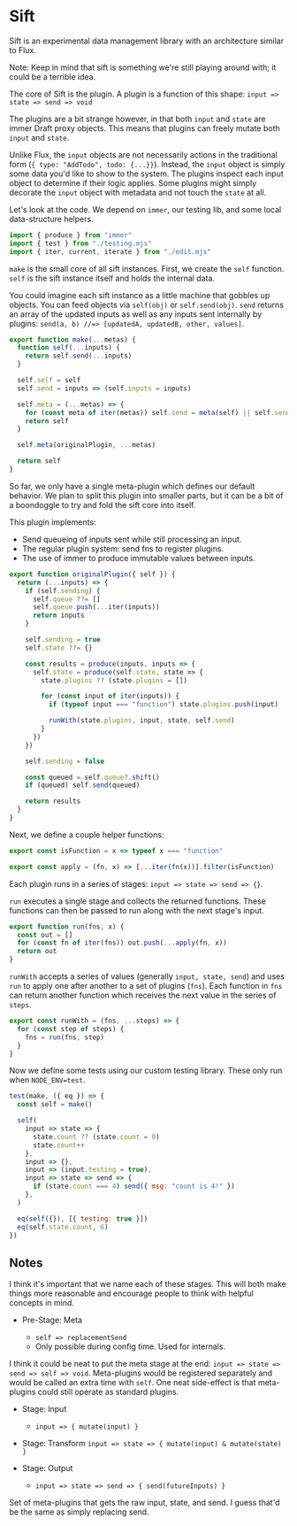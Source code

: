 # Sift

Sift is an experimental data management library with an architecture similar to
Flux.

Note: Keep in mind that sift is something we're still playing around with; it
could be a terrible idea.

The core of Sift is the plugin. A plugin is a function of this shape:
`input => state => send => void`

The plugins are a bit strange however, in that both `input` and `state` are
immer Draft proxy objects. This means that plugins can freely mutate both
`input` and `state`.

Unlike Flux, the `input` objects are not necessarily actions in the traditional
form (`{ type: "AddTodo", todo: {...}}`). Instead, the `input` object is simply
some data you'd like to show to the system. The plugins inspect each input
object to determine if their logic applies. Some plugins might simply decorate
the `input` object with metadata and not touch the `state` at all.

Let's look at the code. We depend on `immer`, our testing lib, and some local
data-structure helpers.

```mjs
import { produce } from "immer"
import { test } from "./testing.mjs"
import { iter, current, iterate } from "./edit.mjs"
```

`make` is the small core of all sift instances. First, we create the `self`
function. `self` is the sift instance itself and holds the internal data.

You could imagine each sift instance as a little machine that gobbles up
objects. You can feed objects via `self(obj)` or `self.send(obj)`. `send`
returns an array of the updated inputs as well as any inputs sent internally by
plugins: `send(a, b) //=> [updatedA, updatedB, other, values]`.

```mjs
export function make(...metas) {
  function self(...inputs) {
    return self.send(...inputs)
  }

  self.self = self
  self.send = inputs => (self.inputs = inputs)

  self.meta = (...metas) => {
    for (const meta of iter(metas)) self.send = meta(self) || self.send
    return self
  }

  self.meta(originalPlugin, ...metas)

  return self
}
```

So far, we only have a single meta-plugin which defines our default behavior. We
plan to split this plugin into smaller parts, but it can be a bit of a
boondoggle to try and fold the sift core into itself.

This plugin implements:

- Send queueing of inputs sent while still processing an input.
- The regular plugin system: send fns to register plugins.
- The use of immer to produce immutable values between inputs.

```mjs
export function originalPlugin({ self }) {
  return (...inputs) => {
    if (self.sending) {
      self.queue ??= []
      self.queue.push(...iter(inputs))
      return inputs
    }

    self.sending = true
    self.state ??= {}

    const results = produce(inputs, inputs => {
      self.state = produce(self.state, state => {
        state.plugins ?? (state.plugins = [])

        for (const input of iter(inputs)) {
          if (typeof input === "function") state.plugins.push(input)

          runWith(state.plugins, input, state, self.send)
        }
      })
    })

    self.sending = false

    const queued = self.queue?.shift()
    if (queued) self.send(queued)

    return results
  }
}
```

Next, we define a couple helper functions:

```mjs
export const isFunction = x => typeof x === "function"

export const apply = (fn, x) => [...iter(fn(x))].filter(isFunction)
```

Each plugin runs in a series of stages: `input => state => send => {}`.

`run` executes a single stage and collects the returned functions. These
functions can then be passed to run along with the next stage's input.

```mjs
export function run(fns, x) {
  const out = []
  for (const fn of iter(fns)) out.push(...apply(fn, x))
  return out
}
```

`runWith` accepts a series of values (generally `input, state, send`) and uses
`run` to apply one after another to a set of plugins (`fns`). Each function in
`fns` can return another function which receives the next value in the series of
`steps`.

```mjs
export const runWith = (fns, ...steps) => {
  for (const step of steps) {
    fns = run(fns, step)
  }
}
```

Now we define some tests using our custom testing library. These only run when
`NODE_ENV=test`.

```mjs
test(make, ({ eq }) => {
  const self = make()

  self(
    input => state => {
      state.count ?? (state.count = 0)
      state.count++
    },
    input => {},
    input => (input.testing = true),
    input => state => send => {
      if (state.count === 4) send({ msg: "count is 4!" })
    },
  )

  eq(self({}), [{ testing: true }])
  eq(self.state.count, 6)
})
```

## Notes

I think it's important that we name each of these stages. This will both make
things more reasonable and encourage people to think with helpful concepts in
mind.

- Pre-Stage: Meta

  - `self => replacementSend`
  - Only possible during config time. Used for internals.

I think it could be neat to put the meta stage at the end:
`input => state => send => self => void`. Meta-plugins would be registered
separately and would be called an extra time with `self`. One neat side-effect
is that meta-plugins could still operate as standard plugins.

- Stage: Input

  - `input => { mutate(input) }`

- Stage: Transform `input => state => { mutate(input) & mutate(state) }`

- Stage: Output
  - `input => state => send => { send(futureInputs) }`

Set of meta-plugins that gets the raw input, state, and send. I guess that'd be
the same as simply replacing send.
